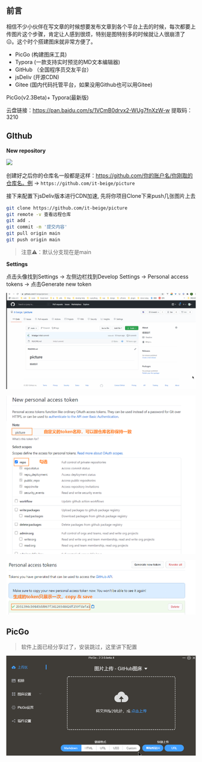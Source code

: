 ## 前言

相信不少小伙伴在写文章的时候想要发布文章到各个平台上去的时候，每次都要上传图片这个步骤，肯定让人感到很烦，特别是图特别多的时候就让人很崩溃了😑。这个时个搭建图床就非常方便了。

- PicGo (构建图床工具)
- Typora (一款支持实时预览的MD文本编辑器)
- GitHub （全国程序员交友平台）
- jsDeliv (开源CDN)
- Gitee (国内代码托管平台，如果没用Github也可以用Gitee)

PicGo(v2.3Beta)+ Typora(最新版)

云盘链接：https://pan.baidu.com/s/1VCmB0drvx2-WUg7fnXzW-w 
提取码：3210 

## GIthub

**New repository**

![](H:\Note\复习整理大纲\gitHub+PicGo+Typora构建图床\01imgs\1.png)

创建好之后你的仓库名一般都是这样：https://github.com/你的账户名/你刚取的仓库名。例 -> `https://github.com/it-beige/picture`

接下来配置下jsDeliv版本进行CDN加速, 先将你项目Clone下来push几张图片上去

```bash
git clone https://github.com/it-beige/picture
git remote -v 查看远程仓库
git add .
git commit -m '提交内容'
git pull origin main
git push origin main 
```

> 注意⚠：默认分支现在是main



**Settings**

点击头像找到Settings -> 左侧边栏找到Develop Settings -> Personal access tokens -> 点击Generate new token

![流程图](./01imgs/2.gif)



<img src="./01imgs/3.png" style="zoom:80%;" />

![点击Generate token生成token](./01imgs/4.png)

## PicGo

> 软件上面已经分享过了，安装跳过，这里讲下配置

<img src="./01imgs/5.gif" alt="找到Github图床设置" style="zoom:80%;" />